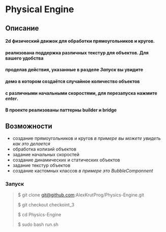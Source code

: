 # Physical Engine

## Описание 
#### 2d физический движок для обработки прямоугольников и кругов.
#### реализована поддержка различных текстур для объектов. Для вашего удобства
#### проделав действия, указанные в разделе _Запуск_ вы увидите 
#### демо в котором создаётся случайное количество объектов 
#### с различными начальными скоростями, для перезапуска нажмите _enter_.
#### В проекте реализованы паттерны builder и bridge

## Возможности 
* создание прямоугольников и кругов _в примере вы можете увидеть как это делается_ 
* обработка колизий объектов
* задание начальных скоростей
* создание динамических и статических объектов
* задание текстур объектов
* создание кастомных классов _в примере это BubbleComponnent_

### Запуск

> $ git clone git@github.com:AlexKrutProg/Physics-Engine.git
> 
> $ git checkout checkoint_3
>
> $ cd Physics-Engine 
> 
> $ sudo bash run.sh
